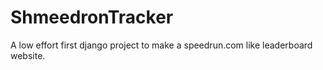 # ShmeedronTracker
A low effort first django project to make a speedrun.com like leaderboard website.
